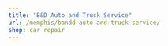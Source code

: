 ```yaml
---
title: "B&D Auto and Truck Service"
url: /memphis/bandd-auto-and-truck-service/
shop: car repair
---
```

